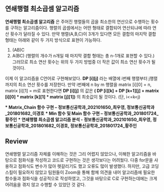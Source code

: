## __연쇄행렬 최소곱셈 알고리즘__

__연쇄행렬 최소곱셈 알고리즘__ 은 주어진 행렬들의 곱을 최소한의 연산으로 수행하는 횟수를 구하는 알고리즘이다.
행렬의 곱셈에서는 어떤 형태로 결합되어 연산되냐에 따라 연산 횟수가 달라질 수 있다.
만약 행렬(A,B,C)이 3개가 있다면 모든 결합의 마지막 결합 형태는 아래와 같이 두 가지 방식으로 표현이 가능하다.
1. (AB)C
2. A(BC)
(행렬의 개수가 n개일 때 마지막 결합 형태는 총 n-1개로 표현할 수 있다.)
그러므로 최소 연산 횟수는 위의 두 가지 방법중 더 작은 값이 최소 연산 횟수가 될 것이다.

이제 이 알고리즘을 C언어로 구현해보았다. 
__DP [i][j]__ 라는 배열에 i번째 행렬부터 j행렬까지의 최소 연산 횟수를 저장한다.
만약 i번째에 n by m 행렬을 matrix [i][0] = n, matrix [i][1] = m로 표현한다면
__DP [i][j]__ 의 값은 __( DP [i][k] + DP [k+1][j] + matrix [i][0] * matrix [k][1] * matrix [j][1])__ 의 최솟값이 될 것이다. (단, i<=k<j)

__* Matrix_Chain 함수 구현 – 정보통신공학과_202101650_최우영, 정보통신공학과_201801682_이경호__
__* Min 함수 및 Main 함수 구현 – 정보통신공학과_201801724_황주인__
__* 연쇄행렬 최소곱셈 알고리즘 분석 - 정보통신공학과_202101650_최우영, 정보통신공학과_201801682_이경호, 정보통신공학과_201801724_황주인__

## __Review__
연쇄행렬 알고리즘 자체를 이해하는 것은 그리 어렵지 않았으나, 이해한 알고리즘을 바탕으로 점화식을 작성하고 코드로 구현하는 것은 생각보다는 어려웠다.
다중 for문을 사용하고 점화식도 변수가 많아 헷갈리기도 했고 오류도 많이 발생했다.
하지만, 고급 코딩 스킬이 필요하지 않았고 팀원들이 Zoom을 통해 함께 의견을 내어 알고리즘에 필요한 함수들과 점화식을 성공적으로 작성하였고,
그것을 바탕으로 C로 구현하는데에는 크게 어려움을 겪지 않고 수행할 수 있었던 것 같다.


